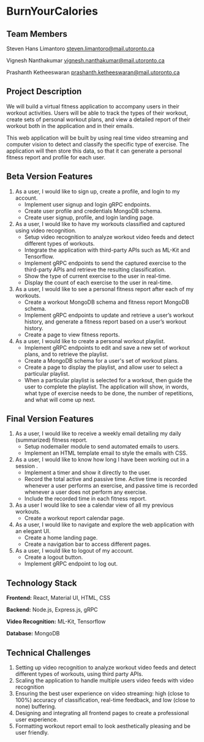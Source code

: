 # BurnYourCalories

## Team Members

Steven Hans Limantoro steven.limantoro@mail.utoronto.ca

Vignesh Nanthakumar vignesh.nanthakumar@mail.utoronto.ca

Prashanth Ketheeswaran prashanth.ketheeswaran@mail.utoronto.ca

## Project Description

We will build a virtual fitness application to accompany users in their workout activities. Users will be able to track the types of their workout, create sets of personal workout plans, and view a detailed report of their workout both in the application and in their emails.

This web application will be built by using real time video streaming and computer vision to detect and classify the specific type of exercise. The application will then store this data, so that it can generate a personal fitness report and profile for each user. 

## Beta Version Features

1. As a user, I would like to sign up, create a profile, and login to my account.
    * Implement user signup and login gRPC endpoints.
    * Create user profile and credentials MongoDB schema.
    * Create user signup, profile, and login landing page.
2. As a user, I would like to have my workouts classified and captured using video recognition.
    * Setup video recognition to analyze workout video feeds and detect different types of workouts.
    * Integrate the application with third-party APIs such as ML-Kit and Tensorflow.
    * Implement gRPC endpoints to send the captured exercise to the third-party APIs and retrieve the resulting classification. 
    * Show the type of current exercise to the user in real-time.
    * Display the count of each exercise to the user in real-time.
3. As a user, I would like to see a personal fitness report after each of my workouts.
    * Create a workout MongoDB schema and fitness report MongoDB schema.
    * Implement gRPC endpoints to update and retrieve a user’s workout history, and generate a fitness report based on a user’s workout history.
    * Create a page to view fitness reports.
4. As a user, I would like to create a personal workout playlist.
    * Implement gRPC endpoints to edit and save a new set of workout plans, and to retrieve the playlist.
    * Create a MongoDB schema for a user's set of workout plans.
    * Create a page to display the playlist, and allow user to select a particular playlist.
    * When a particular playlist is selected for a workout, then guide the user to complete the playlist. The application will show, in words, what type of exercise needs to be done, the number of repetitions, and what will come up next. 

## Final Version Features

1. As a user, I would like to receive a weekly email detailing my daily (summarized) fitness report.
    * Setup nodemailer module to send automated emails to users.
    * Implement an HTML template email to style the emails with CSS.
2. As a user, I would like to know how long I have been working out in a session .
    * Implement a timer and show it directly to the user.
    * Record the total active and passive time. Active time is recorded whenever a user performs an exercise, and passive time is recorded whenever a user does not perform any exercise.
    * Include the recorded time in each fitness report.
3. As a user I would like to see a calendar view of all my previous workouts.
    * Create a workout report calendar page.
4. As a user, I would like to navigate and explore the web application with an elegant UI.
    * Create a home landing page.
    * Create a navigation bar to access different pages.
5. As a user, I would like to logout of my account.
    * Create a logout button.
    * Implement gRPC endpoint to log out.

## Technology Stack

**Frontend:** React, Material UI, HTML, CSS

**Backend:** Node.js, Express.js, gRPC

**Video Recognition:** ML-Kit, Tensorflow

**Database:** MongoDB

## Technical Challenges

1. Setting up video recognition to analyze workout video feeds and detect different types of workouts, using third party APIs.
2. Scaling the application to handle multiple users video feeds with video recognition
3. Ensuring the best user experience on video streaming: high (close to 100%) accuracy of classification, real-time feedback, and low (close to none) buffering. 
4. Designing and integrating all frontend pages to create a professional user experience.
5. Formatting workout report email to look aesthetically pleasing and be user friendly.
